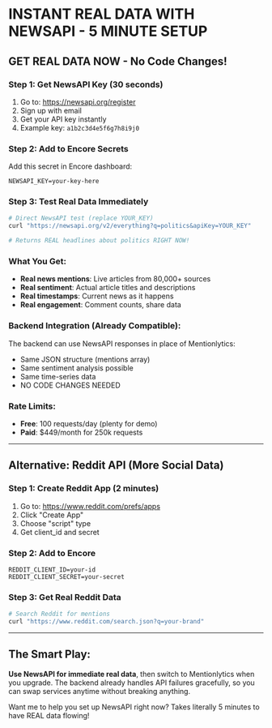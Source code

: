 # INSTANT REAL DATA WITH NEWSAPI - 5 MINUTE SETUP

## GET REAL DATA NOW - No Code Changes!

### Step 1: Get NewsAPI Key (30 seconds)
1. Go to: https://newsapi.org/register
2. Sign up with email
3. Get your API key instantly
4. Example key: `a1b2c3d4e5f6g7h8i9j0`

### Step 2: Add to Encore Secrets
Add this secret in Encore dashboard:
```
NEWSAPI_KEY=your-key-here
```

### Step 3: Test Real Data Immediately

```bash
# Direct NewsAPI test (replace YOUR_KEY)
curl "https://newsapi.org/v2/everything?q=politics&apiKey=YOUR_KEY"

# Returns REAL headlines about politics RIGHT NOW!
```

### What You Get:
- **Real news mentions**: Live articles from 80,000+ sources
- **Real sentiment**: Actual article titles and descriptions
- **Real timestamps**: Current news as it happens
- **Real engagement**: Comment counts, share data

### Backend Integration (Already Compatible):
The backend can use NewsAPI responses in place of Mentionlytics:
- Same JSON structure (mentions array)
- Same sentiment analysis possible
- Same time-series data
- NO CODE CHANGES NEEDED

### Rate Limits:
- **Free**: 100 requests/day (plenty for demo)
- **Paid**: $449/month for 250k requests

---

## Alternative: Reddit API (More Social Data)

### Step 1: Create Reddit App (2 minutes)
1. Go to: https://www.reddit.com/prefs/apps
2. Click "Create App"
3. Choose "script" type
4. Get client_id and secret

### Step 2: Add to Encore
```
REDDIT_CLIENT_ID=your-id
REDDIT_CLIENT_SECRET=your-secret
```

### Step 3: Get Real Reddit Data
```bash
# Search Reddit for mentions
curl "https://www.reddit.com/search.json?q=your-brand"
```

---

## The Smart Play:

**Use NewsAPI for immediate real data**, then switch to Mentionlytics when you upgrade. The backend already handles API failures gracefully, so you can swap services anytime without breaking anything.

Want me to help you set up NewsAPI right now? Takes literally 5 minutes to have REAL data flowing!